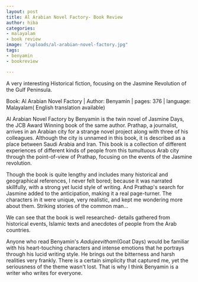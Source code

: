 ```yaml
---
layout: post
title: Al Arabian Novel Factory- Book Review
author: hiba
categories:
- malayalam
- book review
image: "/uploads/al-arabian-novel-factory.jpg"
tags:
- benyamin
- bookreview

---
```

A very interesting Historical fiction, focusing on the Jasmine Revolution of the Gulf Peninsula.

Book: Al Arabian Novel Factory | Author: Benyamin | pages: 376 | language: Malayalam( English translation available)

Al Arabian Novel Factory by Benyamin is the twin novel of Jasmine Days, the JCB Award Winning book of the same author. Prathap, a journalist, arrives in an Arabian city for a strange novel project along with three of his colleagues. Although the city is unnamed in this book, it is described as a place between Saudi Arabia and Iran. This book is a collection of different experiences of different kinds of people from this tumultuous Arab city through the point-of-view of Prathap, focusing on the events of the Jasmine revolution.

Though the book is quite lengthy and includes many historical and geographical references, I never felt bored; because it was narrated skillfully, with a strong yet lucid style of writing. And Prathap's search for Jasmine added to the anticipation, making it a real page-turner. The characters in it were unique, very realistic, and kept me wondering more about them. Striking stories of the common man...

 We can see that the book is well researched- details gathered from historical events, Islamic texts and anecdotes of people from the Arab countries.

Anyone who read Benyamin's _Aadujeevitham_(Goat Days) would be familiar with his heart-touching characters and intense emotions that he portrays through his lucid writing style. He brings out the bitterness and harsh realities very frankly. There is a certain simplicity that captured me, yet the seriousness of the theme wasn't lost. That is why I think Benyamin is a writer who writes for everyone. 
